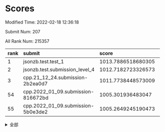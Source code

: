 # Scores

Modified Time: 2022-02-18 12:36:18

Submit Num: 207

All Rank Num: 215357

| rank |               submit               |       score        |       sigma        | pk_num |
| :--- | :--------------------------------- | :----------------- | :----------------- | :----- |
| 1    | jsonzb.test.test_1                 | 1013.7886518680305 | 0.7983919293046319 | 4162   |
| 2    | jsonzb.test.submission_level_4     | 1012.7182723326573 | 0.809951791097742  | 4159   |
| 3    | cpp.21_12_24.submission-2b2ea0d7   | 1011.7738448573009 | 0.7925523265423952 | 4165   |
| 54   | cpp.2022_01_09.submission-816672bd | 1005.301936483047  | 0.7229334254484242 | 4162   |
| 55   | cpp.2022_01_09.submission-5b0e3de2 | 1005.2649245190473 | 0.7359981208091673 | 4154   |


<details>
<summary>全部</summary>

| rank |                 submit                 |       score        |       sigma        | pk_num |
| :--- | :------------------------------------- | :----------------- | :----------------- | :----- |
| 1    | jsonzb.test.test_1                     | 1013.7886518680305 | 0.7983919293046319 | 4162   |
| 2    | jsonzb.test.submission_level_4         | 1012.7182723326573 | 0.809951791097742  | 4159   |
| 3    | cpp.21_12_24.submission-2b2ea0d7       | 1011.7738448573009 | 0.7925523265423952 | 4165   |
| 4    | gobigger.level_3.submission_level_3_23 | 1011.7204401540148 | 0.7601983341636885 | 4158   |
| 5    | gobigger.level_3.submission_level_3_32 | 1011.581605666086  | 0.757927303114388  | 4164   |
| 6    | gobigger.level_3.submission_level_3_6  | 1011.4817758093205 | 0.7707817205649807 | 4155   |
| 7    | gobigger.level_3.submission_level_3_41 | 1011.4792889178176 | 0.7703254082754962 | 4166   |
| 8    | gobigger.level_3.submission_level_3_4  | 1011.4362054362465 | 0.7820059143040695 | 4160   |
| 9    | gobigger.level_3.submission_level_3_13 | 1011.344159822289  | 0.7792492592799697 | 4159   |
| 10   | gobigger.level_3.submission_level_3_24 | 1011.1800136869367 | 0.7496345570795068 | 4159   |
| 11   | gobigger.level_3.submission_level_3_30 | 1011.170085986068  | 0.7609718688868168 | 4165   |
| 12   | gobigger.level_3.submission_level_3_14 | 1011.0258839256621 | 0.7550575328028741 | 4161   |
| 13   | gobigger.level_3.submission_level_3_33 | 1010.9333519508124 | 0.7691278921242921 | 4161   |
| 14   | gobigger.level_3.submission_level_3_49 | 1010.8667781195318 | 0.7564592933018657 | 4161   |
| 15   | gobigger.level_3.submission_level_3_29 | 1010.8547546018367 | 0.7798753874780001 | 4164   |
| 16   | gobigger.level_3.submission_level_3_27 | 1010.8178662501209 | 0.768528205773238  | 4164   |
| 17   | gobigger.level_3.submission_level_3_2  | 1010.7946493010888 | 0.7424048257424682 | 4160   |
| 18   | gobigger.level_3.submission_level_3_15 | 1010.6514090577259 | 0.7695552800863835 | 4160   |
| 19   | gobigger.level_3.submission_level_3_20 | 1010.649897264203  | 0.7478055464512622 | 4161   |
| 20   | gobigger.level_3.submission_level_3_42 | 1010.624312899301  | 0.7680115290426237 | 4163   |
| 21   | gobigger.level_3.submission_level_3_44 | 1010.6137698117709 | 0.7856904373484752 | 4163   |
| 22   | gobigger.level_3.submission_level_3_48 | 1010.603919862876  | 0.7659045765105105 | 4161   |
| 23   | gobigger.level_3.submission_level_3_28 | 1010.5824901968255 | 0.7791584119432133 | 4160   |
| 24   | gobigger.level_3.submission_level_3_11 | 1010.409112946715  | 0.7733882471091874 | 4160   |
| 25   | gobigger.level_3.submission_level_3_39 | 1010.4065256659813 | 0.749859297603037  | 4161   |
| 26   | gobigger.level_3.submission_level_3_22 | 1010.3843838793574 | 0.7544207728588288 | 4158   |
| 27   | gobigger.level_3.submission_level_3_8  | 1010.287292038974  | 0.7493603822423602 | 4162   |
| 28   | gobigger.level_3.submission_level_3_34 | 1010.2236695282247 | 0.7673804170840464 | 4161   |
| 29   | gobigger.level_3.submission_level_3_10 | 1010.2226076522912 | 0.7708190765652106 | 4163   |
| 30   | gobigger.level_3.submission_level_3_16 | 1010.1825596226863 | 0.7460352266437519 | 4165   |
| 31   | gobigger.level_3.submission_level_3_38 | 1010.1245984123083 | 0.7642910069861958 | 4158   |
| 32   | gobigger.level_3.submission_level_3_21 | 1009.8744316591971 | 0.7435406333694519 | 4157   |
| 33   | gobigger.level_3.submission_level_3_40 | 1009.8692585997561 | 0.7588734948619247 | 4168   |
| 34   | gobigger.level_3.submission_level_3_37 | 1009.7869356164957 | 0.7594350472535378 | 4161   |
| 35   | gobigger.level_3.submission_level_3_25 | 1009.7812470661019 | 0.749710688924396  | 4165   |
| 36   | gobigger.level_3.submission_level_3_0  | 1009.7729118111346 | 0.7519496121480479 | 4166   |
| 37   | gobigger.level_3.submission_level_3_45 | 1009.7687056539535 | 0.7632165198607843 | 4160   |
| 38   | gobigger.level_3.submission_level_3_26 | 1009.7361837478278 | 0.779328239194784  | 4164   |
| 39   | gobigger.level_3.submission_level_3_43 | 1009.6682347354724 | 0.749346906380463  | 4156   |
| 40   | gobigger.level_3.submission_level_3_31 | 1009.617376619966  | 0.7487650471082223 | 4160   |
| 41   | gobigger.level_3.submission_level_3_12 | 1009.5580280555675 | 0.753597417486179  | 4161   |
| 42   | gobigger.level_3.submission_level_3_1  | 1009.5316314071777 | 0.7717964957061871 | 4158   |
| 43   | gobigger.level_3.submission_level_3_47 | 1009.4819063860385 | 0.7543471796669204 | 4159   |
| 44   | gobigger.level_3.submission_level_3_7  | 1009.3210087706958 | 0.7518371041976396 | 4165   |
| 45   | gobigger.level_3.submission_level_3_3  | 1009.3123896682636 | 0.7705220222926538 | 4161   |
| 46   | gobigger.level_3.submission_level_3_19 | 1009.2413258738516 | 0.769132805331257  | 4160   |
| 47   | gobigger.level_3.submission_level_3_35 | 1009.2405257429874 | 0.7535571603068562 | 4164   |
| 48   | gobigger.level_3.submission_level_3_36 | 1009.1183561996664 | 0.7630105318523556 | 4162   |
| 49   | gobigger.level_3.submission_level_3_17 | 1008.9271423089698 | 0.7359179135070718 | 4161   |
| 50   | gobigger.level_3.submission_level_3_5  | 1008.8672525665119 | 0.7361508844821049 | 4163   |
| 51   | gobigger.level_3.submission_level_3_46 | 1008.6323780243501 | 0.7469880318786141 | 4161   |
| 52   | gobigger.level_3.submission_level_3_18 | 1008.5666749564766 | 0.7439300936866879 | 4160   |
| 53   | gobigger.level_3.submission_level_3_9  | 1008.2863040676192 | 0.7451225285840852 | 4165   |
| 54   | cpp.2022_01_09.submission-816672bd     | 1005.301936483047  | 0.7229334254484242 | 4162   |
| 55   | cpp.2022_01_09.submission-5b0e3de2     | 1005.2649245190473 | 0.7359981208091673 | 4154   |
| 56   | gobigger.level_1.submission_level_1_15 | 1004.9413639766077 | 0.7053037391098369 | 4160   |
| 57   | gobigger.level_1.submission_level_1_29 | 1004.8741164878273 | 0.7113215647854435 | 4156   |
| 58   | gobigger.level_1.submission_level_1_43 | 1004.670878567454  | 0.7198396294590919 | 4164   |
| 59   | gobigger.level_1.submission_level_1_33 | 1004.4509988217833 | 0.7269161843101277 | 4160   |
| 60   | gobigger.level_1.submission_level_1_16 | 1004.3209459048294 | 0.7168621274487028 | 4161   |
| 61   | gobigger.level_1.submission_level_1_27 | 1004.2844655785817 | 0.7157211117269849 | 4160   |
| 62   | gobigger.level_1.submission_level_1_11 | 1004.2420930291654 | 0.7142139445919601 | 4158   |
| 63   | gobigger.level_1.submission_level_1_40 | 1004.041685706857  | 0.7213842213125357 | 4162   |
| 64   | gobigger.level_1.submission_level_1_8  | 1003.9970568266151 | 0.7206753258922867 | 4164   |
| 65   | gobigger.level_1.submission_level_1_28 | 1003.9858719002323 | 0.7187136539688679 | 4166   |
| 66   | gobigger.level_1.submission_level_1_1  | 1003.9598742725174 | 0.728941852475492  | 4162   |
| 67   | gobigger.level_1.submission_level_1_21 | 1003.9148839668534 | 0.7230765695448786 | 4159   |
| 68   | gobigger.level_1.submission_level_1_6  | 1003.8764084920338 | 0.7190779429504813 | 4161   |
| 69   | gobigger.level_1.submission_level_1_49 | 1003.8651468731194 | 0.7330923415552374 | 4157   |
| 70   | gobigger.level_1.submission_level_1_5  | 1003.8236194648599 | 0.7129905722652298 | 4162   |
| 71   | gobigger.level_1.submission_level_1_22 | 1003.7543914384713 | 0.7185489716945904 | 4164   |
| 72   | gobigger.level_1.submission_level_1_10 | 1003.7455316465969 | 0.7379390640246994 | 4161   |
| 73   | gobigger.level_1.submission_level_1_7  | 1003.6607432120716 | 0.7192347789669302 | 4164   |
| 74   | gobigger.level_1.submission_level_1_45 | 1003.6580560956967 | 0.7240355272029949 | 4169   |
| 75   | gobigger.level_1.submission_level_1_13 | 1003.6386313506805 | 0.7214002909229641 | 4164   |
| 76   | gobigger.level_1.submission_level_1_46 | 1003.6302961537745 | 0.7084706882160151 | 4163   |
| 77   | gobigger.level_1.submission_level_1_25 | 1003.6035280395824 | 0.7191331785230948 | 4156   |
| 78   | gobigger.level_1.submission_level_1_31 | 1003.5482085562575 | 0.7203265307224357 | 4160   |
| 79   | gobigger.level_1.submission_level_1_9  | 1003.4939762275077 | 0.7252412775123422 | 4160   |
| 80   | gobigger.level_1.submission_level_1_12 | 1003.4003073267916 | 0.7270820824515483 | 4166   |
| 81   | gobigger.level_1.submission_level_1_35 | 1003.3983727406684 | 0.7272582285233793 | 4162   |
| 82   | gobigger.level_1.submission_level_1_24 | 1003.2594247931335 | 0.7207686884954897 | 4158   |
| 83   | gobigger.level_1.submission_level_1_32 | 1003.2303777825896 | 0.7220073969691599 | 4163   |
| 84   | gobigger.level_1.submission_level_1_18 | 1003.1935933075097 | 0.726687546440759  | 4164   |
| 85   | gobigger.level_1.submission_level_1_36 | 1003.1295896083748 | 0.7190409985481443 | 4160   |
| 86   | gobigger.level_1.submission_level_1_26 | 1003.1256078987078 | 0.7134894780207465 | 4159   |
| 87   | gobigger.level_1.submission_level_1_37 | 1003.0898798541846 | 0.7124757303545666 | 4160   |
| 88   | gobigger.level_1.submission_level_1_4  | 1003.0857394439578 | 0.7165605525649947 | 4166   |
| 89   | gobigger.level_1.submission_level_1_30 | 1003.0790976578538 | 0.733822489269442  | 4162   |
| 90   | gobigger.level_1.submission_level_1_17 | 1002.9931992683272 | 0.7126214490779591 | 4158   |
| 91   | gobigger.level_1.submission_level_1_23 | 1002.8930675496974 | 0.7095943146202456 | 4160   |
| 92   | gobigger.level_1.submission_level_1_3  | 1002.8197083000681 | 0.7084327355436658 | 4157   |
| 93   | gobigger.level_1.submission_level_1_14 | 1002.7853181674394 | 0.7235794932275601 | 4162   |
| 94   | gobigger.level_1.submission_level_1_44 | 1002.771283534939  | 0.7107605201971442 | 4165   |
| 95   | gobigger.level_1.submission_level_1_20 | 1002.7427420386904 | 0.7240538001184597 | 4160   |
| 96   | gobigger.level_1.submission_level_1_34 | 1002.677048618922  | 0.7114098311903881 | 4168   |
| 97   | gobigger.level_1.submission_level_1_39 | 1002.6499596721803 | 0.7211559386236993 | 4157   |
| 98   | gobigger.level_1.submission_level_1_2  | 1002.5763673947682 | 0.7266301308111849 | 4162   |
| 99   | gobigger.level_1.submission_level_1_42 | 1002.5675998278565 | 0.7196554155703143 | 4155   |
| 100  | gobigger.level_1.submission_level_1_19 | 1002.4500893403718 | 0.7125801203530825 | 4166   |
| 101  | gobigger.level_1.submission_level_1_47 | 1002.44128849801   | 0.7083999884131122 | 4162   |
| 102  | gobigger.level_1.submission_level_1_48 | 1002.2767197510196 | 0.7159064848411785 | 4165   |
| 103  | gobigger.level_1.submission_level_1_41 | 1002.274214263604  | 0.7106353805067827 | 4165   |
| 104  | gobigger.level_1.submission_level_1_0  | 1002.1900410243175 | 0.7208845273868066 | 4159   |
| 105  | gobigger.level_1.submission_level_1_38 | 1001.1195081739072 | 0.7066442732263426 | 4158   |
| 106  | gobigger.random.submission_random_2    | 997.2157632571439  | 0.7078490731046369 | 4165   |
| 107  | gobigger.random.submission_random_22   | 997.1684592463079  | 0.7031091565598347 | 4158   |
| 108  | gobigger.random.submission_random_1    | 996.8334774677827  | 0.7077183372707312 | 4164   |
| 109  | gobigger.random.submission_random_9    | 996.5338961121251  | 0.7176464016556547 | 4162   |
| 110  | gobigger.random.submission_random_18   | 996.5167301127655  | 0.7253455941533143 | 4164   |
| 111  | gobigger.random.submission_random_4    | 996.4777115064875  | 0.7108816194172979 | 4163   |
| 112  | gobigger.random.submission_random_40   | 996.4603188511993  | 0.7137916503372724 | 4157   |
| 113  | gobigger.random.submission_random_20   | 996.4356473876982  | 0.7038491019982321 | 4162   |
| 114  | gobigger.random.submission_random_14   | 996.3704544956664  | 0.7114248672364244 | 4166   |
| 115  | gobigger.random.submission_random_41   | 996.3605517490978  | 0.7012896585233985 | 4160   |
| 116  | gobigger.random.submission_random_17   | 996.2960001909836  | 0.7093607493758826 | 4164   |
| 117  | gobigger.random.submission_random_16   | 996.2843452367271  | 0.712895896334811  | 4162   |
| 118  | gobigger.random.submission_random_26   | 996.2768154448738  | 0.7317784206764857 | 4162   |
| 119  | gobigger.random.submission_random_48   | 996.2491144008086  | 0.7086744428319762 | 4159   |
| 120  | gobigger.random.submission_random_21   | 996.1790867694081  | 0.7032976682950417 | 4152   |
| 121  | gobigger.random.submission_random_29   | 996.160055877555   | 0.7213002419480576 | 4159   |
| 122  | gobigger.random.submission_random_7    | 996.1540514796379  | 0.7089184468384205 | 4165   |
| 123  | gobigger.random.submission_random_33   | 996.1199270875455  | 0.7181079429238051 | 4158   |
| 124  | gobigger.random.submission_random_34   | 996.0903063102675  | 0.7246524376605284 | 4160   |
| 125  | gobigger.random.submission_random_43   | 996.0514992260358  | 0.7167542929381772 | 4157   |
| 126  | gobigger.random.submission_random_8    | 996.0276710494259  | 0.7135437034402439 | 4164   |
| 127  | gobigger.random.submission_random_32   | 995.9759854132473  | 0.701479889928901  | 4160   |
| 128  | gobigger.random.submission_random_24   | 995.922370403769   | 0.7011941883089503 | 4163   |
| 129  | gobigger.random.submission_random_5    | 995.8659403369134  | 0.7293264049099512 | 4161   |
| 130  | gobigger.random.submission_random_28   | 995.8492407305525  | 0.6994639285786911 | 4159   |
| 131  | gobigger.random.submission_random_12   | 995.842810521435   | 0.7234164342058402 | 4159   |
| 132  | gobigger.random.submission_random_44   | 995.7875115492418  | 0.7092855084842038 | 4161   |
| 133  | gobigger.random.submission_random_19   | 995.6570257950652  | 0.7212020801841484 | 4164   |
| 134  | gobigger.random.submission_random_23   | 995.6319713972927  | 0.7061415658578133 | 4155   |
| 135  | gobigger.random.submission_random_37   | 995.6257160395734  | 0.7192692723195778 | 4159   |
| 136  | gobigger.random.submission_random_27   | 995.5379572846049  | 0.7165101832134991 | 4160   |
| 137  | gobigger.random.submission_random_42   | 995.502099403832   | 0.7104696798238725 | 4156   |
| 138  | gobigger.random.submission_random_45   | 995.3776637132669  | 0.7216637712413233 | 4160   |
| 139  | gobigger.random.submission_random_6    | 995.3540354619784  | 0.7171098433986302 | 4160   |
| 140  | gobigger.random.submission_random_25   | 995.3147668959238  | 0.7197481701664857 | 4168   |
| 141  | gobigger.random.submission_random_15   | 995.2520021773403  | 0.7183097351058939 | 4164   |
| 142  | gobigger.random.submission_random_35   | 995.2347319115444  | 0.7129889615852891 | 4160   |
| 143  | gobigger.random.submission_random_0    | 995.2176341911032  | 0.7186957310398544 | 4164   |
| 144  | gobigger.random.submission_random_13   | 995.1332143346614  | 0.7254139450710495 | 4165   |
| 145  | gobigger.random.submission_random_38   | 995.0998611790736  | 0.7016789684472339 | 4162   |
| 146  | gobigger.random.submission_random_47   | 995.0924172292039  | 0.7005082431567542 | 4166   |
| 147  | gobigger.random.submission_random_10   | 995.0597573435584  | 0.7199571808168659 | 4165   |
| 148  | gobigger.random.submission_random_49   | 995.0578535317408  | 0.7114859099064826 | 4168   |
| 149  | gobigger.random.submission_random_46   | 995.0087201978369  | 0.726096475210171  | 4163   |
| 150  | gobigger.random.submission_random_3    | 994.8529957529381  | 0.7119968296450067 | 4165   |
| 151  | gobigger.random.submission_random_39   | 994.8413385921646  | 0.7018887460869716 | 4156   |
| 152  | gobigger.random.submission_random_31   | 994.8401264681848  | 0.7090058946345037 | 4161   |
| 153  | gobigger.random.submission_random_11   | 994.6980192311074  | 0.7122100900727306 | 4161   |
| 154  | gobigger.random.submission_random_36   | 994.594970546597   | 0.7076271036029045 | 4164   |
| 155  | gobigger.random.submission_random_30   | 994.4506384408095  | 0.7279252749022648 | 4163   |
| 156  | gobigger.level_2.submission_level_2_13 | 994.1035429500802  | 0.7316415823133802 | 4156   |
| 157  | gobigger.level_2.submission_level_2_30 | 993.642699647594   | 0.7403535336267425 | 4160   |
| 158  | gobigger.level_2.submission_level_2_19 | 993.4282759621967  | 0.7441607648217508 | 4166   |
| 159  | gobigger.level_2.submission_level_2_29 | 993.1785737435277  | 0.742387385538855  | 4159   |
| 160  | gobigger.level_2.submission_level_2_18 | 993.0865908170822  | 0.7215004731754283 | 4159   |
| 161  | gobigger.level_2.submission_level_2_47 | 992.9338386525575  | 0.7298548788605493 | 4161   |
| 162  | gobigger.level_2.submission_level_2_40 | 992.8616357544807  | 0.7343629992362635 | 4161   |
| 163  | gobigger.level_2.submission_level_2_17 | 992.7580558109464  | 0.7172701213118584 | 4156   |
| 164  | gobigger.level_2.submission_level_2_0  | 992.753508900663   | 0.7507543552361772 | 4158   |
| 165  | gobigger.level_2.submission_level_2_36 | 992.6889347819009  | 0.7415726049624686 | 4163   |
| 166  | gobigger.level_2.submission_level_2_3  | 992.6386804359889  | 0.736018759709062  | 4163   |
| 167  | gobigger.level_2.submission_level_2_37 | 992.613349447228   | 0.7394093398325491 | 4165   |
| 168  | gobigger.level_2.submission_level_2_46 | 992.5617009449251  | 0.7496942314177917 | 4159   |
| 169  | gobigger.level_2.submission_level_2_2  | 992.5522356979266  | 0.729182790839872  | 4164   |
| 170  | gobigger.level_2.submission_level_2_24 | 992.5367402627714  | 0.7542462186777832 | 4161   |
| 171  | gobigger.level_2.submission_level_2_25 | 992.5357833893406  | 0.7375799301586318 | 4162   |
| 172  | gobigger.level_2.submission_level_2_34 | 992.5324650927149  | 0.7439255647264087 | 4159   |
| 173  | gobigger.level_2.submission_level_2_27 | 992.4968124133173  | 0.7439318287182932 | 4167   |
| 174  | gobigger.level_2.submission_level_2_48 | 992.4728245258386  | 0.7354271817883316 | 4163   |
| 175  | gobigger.level_2.submission_level_2_7  | 992.3655978286351  | 0.729262585286719  | 4162   |
| 176  | gobigger.level_2.submission_level_2_15 | 992.3572331187052  | 0.7560902519019026 | 4159   |
| 177  | gobigger.level_2.submission_level_2_28 | 992.2854463933377  | 0.7446157128425691 | 4158   |
| 178  | gobigger.level_2.submission_level_2_16 | 992.2836353348993  | 0.7522974202625634 | 4163   |
| 179  | gobigger.level_2.submission_level_2_33 | 992.2811475841502  | 0.754630677351282  | 4165   |
| 180  | gobigger.level_2.submission_level_2_26 | 992.2609773237228  | 0.7272137701909438 | 4163   |
| 181  | gobigger.level_2.submission_level_2_9  | 991.9228810473148  | 0.7496819196749797 | 4166   |
| 182  | gobigger.level_2.submission_level_2_31 | 991.9202016258333  | 0.7416283273922347 | 4162   |
| 183  | gobigger.level_2.submission_level_2_43 | 991.8477806662313  | 0.7457412767234268 | 4159   |
| 184  | gobigger.level_2.submission_level_2_21 | 991.6890231817907  | 0.7490864601518725 | 4164   |
| 185  | gobigger.level_2.submission_level_2_4  | 991.6862328309861  | 0.7492106353037175 | 4159   |
| 186  | gobigger.level_2.submission_level_2_12 | 991.6810763409989  | 0.750431392998454  | 4161   |
| 187  | gobigger.level_2.submission_level_2_45 | 991.6278588453697  | 0.7585866282644513 | 4167   |
| 188  | gobigger.level_2.submission_level_2_8  | 991.6276591173696  | 0.7432650427147728 | 4159   |
| 189  | gobigger.level_2.submission_level_2_10 | 991.6052398798346  | 0.7668942908354046 | 4167   |
| 190  | gobigger.level_2.submission_level_2_32 | 991.5670147450003  | 0.7510156251995994 | 4162   |
| 191  | gobigger.level_2.submission_level_2_11 | 991.5397282877875  | 0.7355201017989612 | 4162   |
| 192  | gobigger.level_2.submission_level_2_42 | 991.4662764550243  | 0.7397043119469432 | 4157   |
| 193  | gobigger.level_2.submission_level_2_22 | 991.4142619075146  | 0.7426666022377407 | 4161   |
| 194  | gobigger.level_2.submission_level_2_5  | 991.2806400231805  | 0.7417987603664699 | 4159   |
| 195  | gobigger.level_2.submission_level_2_6  | 991.2793862479331  | 0.736190659933807  | 4167   |
| 196  | gobigger.level_2.submission_level_2_35 | 991.1451922310533  | 0.772837872798345  | 4164   |
| 197  | gobigger.level_2.submission_level_2_49 | 991.1105582483207  | 0.7447919566154049 | 4166   |
| 198  | gobigger.level_2.submission_level_2_14 | 991.0396329233686  | 0.7396968620388364 | 4160   |
| 199  | gobigger.level_2.submission_level_2_1  | 990.8822964019657  | 0.7436217611431801 | 4166   |
| 200  | gobigger.level_2.submission_level_2_38 | 990.7513410381375  | 0.7456154167387083 | 4165   |
| 201  | gobigger.level_2.submission_level_2_41 | 990.7366641811814  | 0.7525433727017892 | 4167   |
| 202  | gobigger.level_2.submission_level_2_39 | 990.6964287193556  | 0.7458627268030817 | 4160   |
| 203  | gobigger.level_2.submission_level_2_23 | 990.6276790216367  | 0.7361368298875175 | 4160   |
| 204  | gobigger.level_2.submission_level_2_20 | 990.3290920207894  | 0.7683885480301622 | 4160   |
| 205  | gobigger.level_2.submission_level_2_44 | 989.2733029441201  | 0.7852818127408974 | 4159   |
| 206  | gobigger.none.submission_none_1        | 978.0326937127849  | 1.270100685210821  | 4163   |
| 207  | gobigger.none.submission_none_0        | 976.2594618976784  | 1.4925995490139692 | 4158   |

</details>
